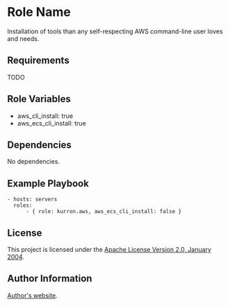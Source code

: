 Role Name
=========

Installation of tools than any self-respecting AWS command-line user loves and needs.

Requirements
------------

TODO

Role Variables
--------------

* aws_cli_install: true
* aws_ecs_cli_install: true

Dependencies
------------

No dependencies.

Example Playbook
----------------

```
- hosts: servers
  roles:
      - { role: kurron.aws, aws_ecs_cli_install: false }
```

License
-------

This project is licensed under the [Apache License Version 2.0, January 2004](http://www.apache.org/licenses/).

Author Information
------------------

[Author's website](http://jvmguy.com/).
